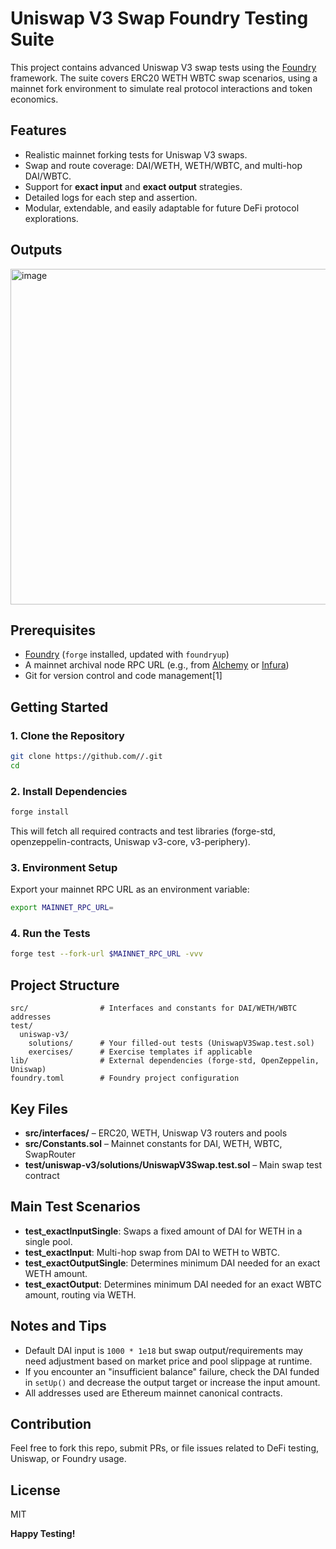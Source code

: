 

# Uniswap V3 Swap Foundry Testing Suite

This project contains advanced Uniswap V3 swap tests using the [Foundry](https://github.com/foundry-rs/foundry) framework. The suite covers ERC20  WETH  WBTC swap scenarios, using a mainnet fork environment to simulate real protocol interactions and token economics.

## Features

- Realistic mainnet forking tests for Uniswap V3 swaps.
- Swap and route coverage: DAI/WETH, WETH/WBTC, and multi-hop DAI/WBTC.
- Support for **exact input** and **exact output** strategies.
- Detailed logs for each step and assertion.
- Modular, extendable, and easily adaptable for future DeFi protocol explorations.

## Outputs

<img width="1127" height="537" alt="image" src="https://github.com/user-attachments/assets/be262405-7037-45c0-ac20-1afd537fed65" />


## Prerequisites

- [Foundry](https://github.com/foundry-rs/foundry) (`forge` installed, updated with `foundryup`)
- A mainnet archival node RPC URL (e.g., from [Alchemy](https://www.alchemy.com/) or [Infura](https://infura.io/))
- Git for version control and code management[1]

## Getting Started

### 1. Clone the Repository

```bash
git clone https://github.com//.git
cd 
```

### 2. Install Dependencies

```bash
forge install
```

This will fetch all required contracts and test libraries (forge-std, openzeppelin-contracts, Uniswap v3-core, v3-periphery).

### 3. Environment Setup

Export your mainnet RPC URL as an environment variable:

```bash
export MAINNET_RPC_URL=
```

### 4. Run the Tests

```bash
forge test --fork-url $MAINNET_RPC_URL -vvv
```

## Project Structure

```
src/                # Interfaces and constants for DAI/WETH/WBTC addresses
test/
  uniswap-v3/
    solutions/      # Your filled-out tests (UniswapV3Swap.test.sol)
    exercises/      # Exercise templates if applicable
lib/                # External dependencies (forge-std, OpenZeppelin, Uniswap)
foundry.toml        # Foundry project configuration
```

## Key Files

- **src/interfaces/** – ERC20, WETH, Uniswap V3 routers and pools
- **src/Constants.sol** – Mainnet constants for DAI, WETH, WBTC, SwapRouter
- **test/uniswap-v3/solutions/UniswapV3Swap.test.sol** – Main swap test contract

## Main Test Scenarios

- **test_exactInputSingle**: Swaps a fixed amount of DAI for WETH in a single pool.
- **test_exactInput**: Multi-hop swap from DAI to WETH to WBTC.
- **test_exactOutputSingle**: Determines minimum DAI needed for an exact WETH amount.
- **test_exactOutput**: Determines minimum DAI needed for an exact WBTC amount, routing via WETH.

## Notes and Tips

- Default DAI input is `1000 * 1e18` but swap output/requirements may need adjustment based on market price and pool slippage at runtime.
- If you encounter an "insufficient balance" failure, check the DAI funded in `setUp()` and decrease the output target or increase the input amount.
- All addresses used are Ethereum mainnet canonical contracts.

## Contribution

Feel free to fork this repo, submit PRs, or file issues related to DeFi testing, Uniswap, or Foundry usage.

## License

MIT

**Happy Testing!**

